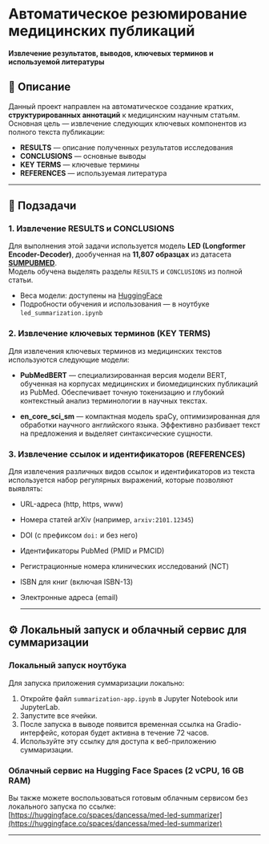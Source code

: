 # Автоматическое резюмирование медицинских публикаций  
**Извлечение результатов, выводов, ключевых терминов и используемой литературы**

## 📌 Описание

Данный проект направлен на автоматическое создание кратких, **структурированных аннотаций** к медицинским научным статьям.  
Основная цель — извлечение следующих ключевых компонентов из полного текста публикации:
- **RESULTS** — описание полученных результатов исследования  
- **CONCLUSIONS** — основные выводы  
- **KEY TERMS** — ключевые термины  
- **REFERENCES** — используемая литература  

---

## 🧩 Подзадачи

### 1. Извлечение RESULTS и CONCLUSIONS  
Для выполнения этой задачи используется модель **LED (Longformer Encoder-Decoder)**, дообученная на **11,807 образцах** из датасета [**SUMPUBMED**](https://www.kaggle.com/datasets/chandrasekhardcs/sumpubmed-dataset).  
Модель обучена выделять разделы `RESULTS` и `CONCLUSIONS` из полной статьи.

- Веса модели: доступены на [HuggingFace](https://huggingface.co/dancessa/led_pubmed_summarization)  
- Подробности обучения и использования — в ноутбуке `led_summarization.ipynb`

### 2. Извлечение ключевых терминов (KEY TERMS)

Для извлечения ключевых терминов из медицинских текстов используются следующие модели:

- **PubMedBERT** — специализированная версия модели BERT, обученная на корпусах медицинских и биомедицинских публикаций из PubMed. Обеспечивает точную токенизацию и глубокий контекстный анализ терминологии в научных текстах.

- **en_core_sci_sm** — компактная модель spaCy, оптимизированная для обработки научного английского языка. Эффективно разбивает текст на предложения и выделяет синтаксические сущности.


### 3. Извлечение ссылок и идентификаторов (REFERENCES)

Для извлечения различных видов ссылок и идентификаторов из текста используется набор регулярных выражений, которые позволяют выявлять:

- URL-адреса (http, https, www)
- Номера статей arXiv (например, `arxiv:2101.12345`)
- DOI (с префиксом `doi:` и без него)
- Идентификаторы PubMed (PMID и PMCID)
- Регистрационные номера клинических исследований (NCT)
- ISBN для книг (включая ISBN-13)
- Электронные адреса (email)

  ---

## ⚙️ Локальный запуск и облачный сервис для суммаризации

### Локальный запуск ноутбука

Для запуска приложения суммаризации локально:

1. Откройте файл `summarization-app.ipynb` в Jupyter Notebook или JupyterLab.
2. Запустите все ячейки.
3. После запуска в выводе появится временная ссылка на Gradio-интерфейс, которая будет активна в течение 72 часов.
4. Используйте эту ссылку для доступа к веб-приложению суммаризации.

### Облачный сервис на Hugging Face Spaces (2 vCPU, 16 GB RAM)

Вы также можете воспользоваться готовым облачным сервисом без локального запуска по ссылке: [https://huggingface.co/spaces/dancessa/med-led-summarizer](https://huggingface.co/spaces/dancessa/med-led-summarizer)

---
